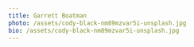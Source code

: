 ```yaml
---
title: Garrett Boatman
photo: /assets/cody-black-nm89mzvar5i-unsplash.jpg
bio: /assets/cody-black-nm89mzvar5i-unsplash.jpg
---
```

